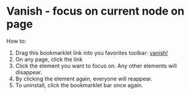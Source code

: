 # Vanish - focus on current node on page

How to:

1. Drag this bookmarklet link into you favorites toolbar: [vanish!](https://raw.github.com/jangxyz/vanish.js/master/vanish.js)
2. On any page, click the link
3. Click the element you want to focus on. Any other elements will disappear.
4. By clicking the element again, everyone will reappear.
5. To uninstall, click the bookmarklet bar once again.


